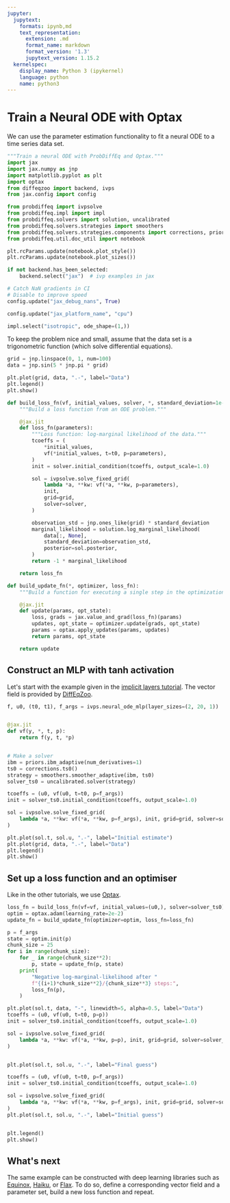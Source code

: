 ```yaml
---
jupyter:
  jupytext:
    formats: ipynb,md
    text_representation:
      extension: .md
      format_name: markdown
      format_version: '1.3'
      jupytext_version: 1.15.2
  kernelspec:
    display_name: Python 3 (ipykernel)
    language: python
    name: python3
---
```


# Train a Neural ODE with Optax

We can use the parameter estimation functionality to fit a neural ODE to a time series data set.

```python
"""Train a neural ODE with ProbDiffEq and Optax."""
import jax
import jax.numpy as jnp
import matplotlib.pyplot as plt
import optax
from diffeqzoo import backend, ivps
from jax.config import config

from probdiffeq import ivpsolve
from probdiffeq.impl import impl
from probdiffeq.solvers import solution, uncalibrated
from probdiffeq.solvers.strategies import smoothers
from probdiffeq.solvers.strategies.components import corrections, priors
from probdiffeq.util.doc_util import notebook
```

```python
plt.rcParams.update(notebook.plot_style())
plt.rcParams.update(notebook.plot_sizes())
```

```python
if not backend.has_been_selected:
    backend.select("jax")  # ivp examples in jax

# Catch NaN gradients in CI
# Disable to improve speed
config.update("jax_debug_nans", True)

config.update("jax_platform_name", "cpu")
```

```python
impl.select("isotropic", ode_shape=(1,))
```

To keep the problem nice and small, assume that the data set is a trigonometric function (which solve differential equations).

```python
grid = jnp.linspace(0, 1, num=100)
data = jnp.sin(5 * jnp.pi * grid)

plt.plot(grid, data, ".-", label="Data")
plt.legend()
plt.show()
```

```python
def build_loss_fn(vf, initial_values, solver, *, standard_deviation=1e-2):
    """Build a loss function from an ODE problem."""

    @jax.jit
    def loss_fn(parameters):
        """Loss function: log-marginal likelihood of the data."""
        tcoeffs = (
            *initial_values,
            vf(*initial_values, t=t0, p=parameters),
        )
        init = solver.initial_condition(tcoeffs, output_scale=1.0)

        sol = ivpsolve.solve_fixed_grid(
            lambda *a, **kw: vf(*a, **kw, p=parameters),
            init,
            grid=grid,
            solver=solver,
        )

        observation_std = jnp.ones_like(grid) * standard_deviation
        marginal_likelihood = solution.log_marginal_likelihood(
            data[:, None],
            standard_deviation=observation_std,
            posterior=sol.posterior,
        )
        return -1 * marginal_likelihood

    return loss_fn
```

```python
def build_update_fn(*, optimizer, loss_fn):
    """Build a function for executing a single step in the optimization."""

    @jax.jit
    def update(params, opt_state):
        loss, grads = jax.value_and_grad(loss_fn)(params)
        updates, opt_state = optimizer.update(grads, opt_state)
        params = optax.apply_updates(params, updates)
        return params, opt_state

    return update
```

## Construct an MLP with tanh activation

Let's start with the example given in the [implicit layers tutorial](http://implicit-layers-tutorial.org/neural_odes/). The vector field is provided by [DiffEqZoo](https://diffeqzoo.readthedocs.io/).

```python
f, u0, (t0, t1), f_args = ivps.neural_ode_mlp(layer_sizes=(2, 20, 1))


@jax.jit
def vf(y, *, t, p):
    return f(y, t, *p)


# Make a solver
ibm = priors.ibm_adaptive(num_derivatives=1)
ts0 = corrections.ts0()
strategy = smoothers.smoother_adaptive(ibm, ts0)
solver_ts0 = uncalibrated.solver(strategy)
```

```python
tcoeffs = (u0, vf(u0, t=t0, p=f_args))
init = solver_ts0.initial_condition(tcoeffs, output_scale=1.0)

sol = ivpsolve.solve_fixed_grid(
    lambda *a, **kw: vf(*a, **kw, p=f_args), init, grid=grid, solver=solver_ts0
)

plt.plot(sol.t, sol.u, ".-", label="Initial estimate")
plt.plot(grid, data, ".-", label="Data")
plt.legend()
plt.show()
```

## Set up a loss function and an optimiser

Like in the other tutorials, we use [Optax](https://optax.readthedocs.io/en/latest/index.html).

```python
loss_fn = build_loss_fn(vf=vf, initial_values=(u0,), solver=solver_ts0)
optim = optax.adam(learning_rate=2e-2)
update_fn = build_update_fn(optimizer=optim, loss_fn=loss_fn)
```

```python
p = f_args
state = optim.init(p)
chunk_size = 25
for i in range(chunk_size):
    for _ in range(chunk_size**2):
        p, state = update_fn(p, state)
    print(
        "Negative log-marginal-likelihood after "
        f"{(i+1)*chunk_size**2}/{chunk_size**3} steps:",
        loss_fn(p),
    )
```

```python
plt.plot(sol.t, data, "-", linewidth=5, alpha=0.5, label="Data")
tcoeffs = (u0, vf(u0, t=t0, p=p))
init = solver_ts0.initial_condition(tcoeffs, output_scale=1.0)

sol = ivpsolve.solve_fixed_grid(
    lambda *a, **kw: vf(*a, **kw, p=p), init, grid=grid, solver=solver_ts0
)


plt.plot(sol.t, sol.u, ".-", label="Final guess")

tcoeffs = (u0, vf(u0, t=t0, p=f_args))
init = solver_ts0.initial_condition(tcoeffs, output_scale=1.0)

sol = ivpsolve.solve_fixed_grid(
    lambda *a, **kw: vf(*a, **kw, p=f_args), init, grid=grid, solver=solver_ts0
)
plt.plot(sol.t, sol.u, ".-", label="Initial guess")


plt.legend()
plt.show()
```

<!-- #region -->
## What's next


The same example can be constructed with deep learning libraries such as [Equinox](https://docs.kidger.site/equinox/), [Haiku](https://dm-haiku.readthedocs.io/en/latest/), or [Flax](https://flax.readthedocs.io/en/latest/getting_started.html).
To do so, define a corresponding vector field and a parameter set, build a new loss function and repeat.


<!-- #endregion -->
